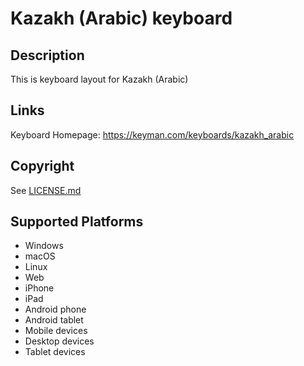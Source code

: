 Kazakh (Arabic) keyboard
==============

Description
-----------
This is keyboard layout for Kazakh (Arabic)

Links
-----
Keyboard Homepage: https://keyman.com/keyboards/kazakh_arabic

Copyright
---------
See [LICENSE.md](LICENSE.md)

Supported Platforms
-------------------
 * Windows
 * macOS
 * Linux
 * Web
 * iPhone
 * iPad
 * Android phone
 * Android tablet
 * Mobile devices
 * Desktop devices
 * Tablet devices

